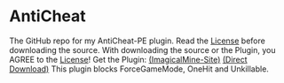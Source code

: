 # AntiCheat
The GitHub repo for my AntiCheat-PE plugin.
Read the [License](https://github.com/DarkWav/AntiCheat/blob/master/LICENSE) before downloading the source.
With downloading the source or the Plugin, you AGREE to the [License](https://github.com/DarkWav/AntiCheat/blob/master/LICENSE)!
Get the Plugin: [(ImagicalMine-Site)](http://adf.ly/1YbrDu) [(Direct Download)](https://forums.imagicalmine.net/plugins/anticheat.52/download?version=332)
This plugin blocks ForceGameMode, OneHit and Unkillable.
